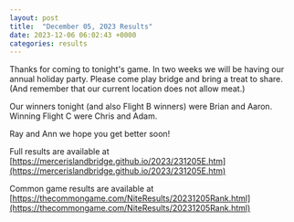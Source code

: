 ```yaml
---
layout: post
title:  "December 05, 2023 Results"
date: 2023-12-06 06:02:43 +0000
categories: results
---
```

Thanks for coming to tonight's game. In two weeks we will be having our annual holiday party. Please come play bridge and bring a treat to share. (And remember that our current location does not allow meat.)

Our winners tonight (and also Flight B winners) were Brian and Aaron. Winning Flight C were Chris and Adam.

Ray and Ann we hope you get better soon!


Full results are available at [https://mercerislandbridge.github.io/2023/231205E.htm](https://mercerislandbridge.github.io/2023/231205E.htm)

Common game results are available at [https://thecommongame.com/NiteResults/20231205Rank.html](https://thecommongame.com/NiteResults/20231205Rank.html)
